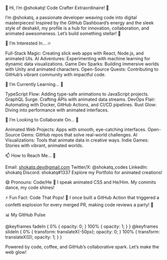 👋 Hi, I’m @shokatq! Code Crafter Extraordinaire! 🚀

  


I’m @shokatq, a passionate developer weaving code into digital masterpieces! Inspired by the GitHub Dashboard’s energy and the sleek style of deshakil, my profile is a hub for innovation, collaboration, and animated awesomeness. Let’s build something stellar! 🌟

👀 I’m Interested In... 🔥

Full-Stack Magic: Creating slick web apps with React, Node.js, and animated UIs.
AI Adventures: Experimenting with machine learning for dynamic data visualizations.
Game Dev Sparks: Building immersive worlds with Unity and animated characters.
Open-Source Quests: Contributing to GitHub’s vibrant community with impactful code.


  



🌱 I’m Currently Learning... 🌿

TypeScript Flow: Adding type-safe animations to JavaScript projects.
GraphQL Surge: Crafting APIs with animated data streams.
DevOps Flair: Automating with Docker, GitHub Actions, and CI/CD pipelines.
Rust Glow: Diving into performance with animated interfaces.


  
    
  



💞️ I’m Looking to Collaborate On... 🤝

Animated Web Projects: Apps with smooth, eye-catching interfaces.
Open-Source Gems: GitHub repos that solve real-world challenges.
AI Visualizations: Tools that animate data in creative ways.
Indie Games: Stories with vibrant, animated worlds.


  



📫 How to Reach Me... 📡

Email: shokatq.dev@gmail.com
Twitter/X: @shokatq_codes
LinkedIn: shokatq
Discord: shokatq#1337
Explore my Portfolio for animated creations!


  
    
  
  
    
  
  
    
  



😄 Pronouns: Code/He 🌌
I speak animated CSS and He/Him. My commits dance, my code shines!

⚡ Fun Fact: Code That Pops! 🎉
I once built a GitHub Action that triggered a confetti explosion for every merged PR, making code reviews a party! 🎊

  





📊 My GitHub Pulse

  
  



  



@keyframes fadeIn {
  0% { opacity: 0; }
  100% { opacity: 1; }
}
@keyframes slideIn {
  0% { transform: translateX(-50px); opacity: 0; }
  100% { transform: translateX(0); opacity: 1; }
}



Powered by code, coffee, and GitHub’s collaborative spark. Let’s make the web glow!

  
    
  
